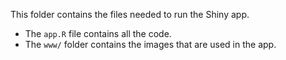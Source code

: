 This folder contains the files needed to run the Shiny app. 
* The `app.R` file contains all the code.
* The `www/` folder contains the images that are used in the app. 
